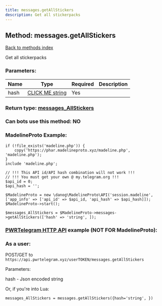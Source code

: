 ```yaml
---
title: messages.getAllStickers
description: Get all stickerpacks
---
```

## Method: messages.getAllStickers  
[Back to methods index](index.md)


Get all stickerpacks

### Parameters:

| Name     |    Type       | Required | Description |
|----------|---------------|----------|-------------|
|hash|[CLICK ME string](../types/string.md) | Yes||


### Return type: [messages\_AllStickers](../types/messages_AllStickers.md)

### Can bots use this method: **NO**


### MadelineProto Example:


```
if (!file_exists('madeline.php')) {
    copy('https://phar.madelineproto.xyz/madeline.php', 'madeline.php');
}
include 'madeline.php';

// !!! This API id/API hash combination will not work !!!
// !!! You must get your own @ my.telegram.org !!!
$api_id = 0;
$api_hash = '';

$MadelineProto = new \danog\MadelineProto\API('session.madeline', ['app_info' => ['api_id' => $api_id, 'api_hash' => $api_hash]]);
$MadelineProto->start();

$messages_AllStickers = $MadelineProto->messages->getAllStickers(['hash' => 'string', ]);
```

### [PWRTelegram HTTP API](https://pwrtelegram.xyz) example (NOT FOR MadelineProto):



### As a user:

POST/GET to `https://api.pwrtelegram.xyz/userTOKEN/messages.getAllStickers`

Parameters:

hash - Json encoded string




Or, if you're into Lua:

```
messages_AllStickers = messages.getAllStickers({hash='string', })
```

